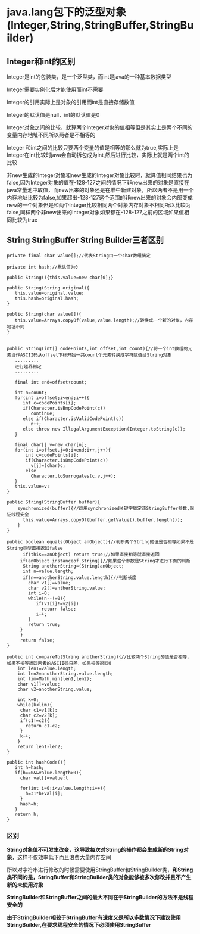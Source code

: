 # java.lang包下的泛型对象(Integer,String,StringBuffer,StringBuilder)

## Integer和int的区别

Integer是int的包装类，是一个泛型类，而int是java的一种基本数据类型

Integer需要实例化后才能使用而int不需要

Integer的引用实际上是对象的引用而int是直接存储数值

Integer的默认值是null，int的默认值是0



Integer对象之间的比较，就算两个Integer对象的值相等但是其实上是两个不同的变量内存地址不同所以两者是不相等的

Integer 和int之间的比较只要两个变量的值是相等的那么就为true,实际上是Integer在int比较时java会自动拆包成为int,然后进行比较，实际上就是两个int的比较



非new生成的Integer对象和new生成的Integer对象比较时，就算值相同结果也为false,因为Integer对象的值在-128-127之间的情况下非new出来的对象是直接在java常量池中取值，而new出来的对象还是在堆中新建对象，所以两者不是用一个内存地址比较为false,如果超出-128-127这个范围的非new出来的对象会内部变成new的一个对象但是和两个Integer比较相同两个对象内存对象不相同所以比较为false,同样两个非new出来的Integer对象如果都在-128-127之前的区域如果值相同比较为true

## String StringBuffer String Builder三者区别

```
private final char value[];//代表String由一个char数组搞定

private int hash;//默认值为0

public String(){this.value=new char[0];}

public String(String original){
   this.value=original.value;
   this.hash=original.hash;
}

public String(char value[]){
   this.value=Arrays.copyOf(value,value.length);//转换成一个新的对象，内存地址不同
}


public String(int[] codePoints,int offset,int count){//将一个int数组的元素当作ASCII码从offset下标开始一共count个元素转换成字符赋值给String对象
   .........
   进行越界判定
   .........
   
   final int end=offset+count;
   
   int n=count;
   for(int i=offset;i<end;i++){
      int c=codePoints[i];
      if(Character.isBmpCodePoint(c))
         continue;
      else if(Character.isValidCodePoint(c))
         n++;
      else throw new IllegalArgumentException(Integer.toString(c));   
   }
   
   final char[] v=new char[n];
   for(int i=offset,j=0;i<end;i++,j++){
       int c=codePoints[i];
       if(Character.isBmpCodePoint(c))
         v[j]=(char)c;
       else
         Character.toSurrogates(c,v,j++);
   }
   this.value=v;
}

public String(StringBuffer buffer){
    synchronized(buffer){//运用synchronized关键字锁定该StringBuffer参数,保证线程安全
      this.value=Arrays.copyOf(buffer.getValue(),buffer.length());
    }
}

public boolean equals(Object anObject){//判断两个String的值是否相等如果不是String类型直接返回false
      if(this==anObject) return true;//如果直接相等就直接返回
     if(anObject instanceof String){//如果这个参数是String才进行下面的判断
      String anotherString=(String)anObject;
      int n=value.length;
      if(n==anotherString.value.length){//判断长度
        char v1[]=value;
        char v2[]=antherString.value;
        int i=0;
        while(n--!=0){
           if(v1[i]!=v2[i])
             return false;
           i++;  
        }
        return true;
     }
     }
     return false;
}

public int compareTo(String anotherString){//比较两个String的值是否相等，如果不相等返回两者的ASCII码只差，如果相等返回0
    int len1=value.length;
    int len2=anotherString.value.length;
    int lim=Math.min(len1,len2);
    char v1[]=value;
    char v2=anotherString.value;
    
    int k=0;
    while(k<lim){
     char c1=v1[k];
     char c2=v2[k];
     if(c1!=c2){
       return c1-c2;
     }
     k++;
    }
    return len1-len2;
}

public int hashCode(){
   int h=hash;
   if(h==0&&value.length>0){
     char val[]=value;l
     
     for(int i=0;i<value.length;i++){
       h=31*h+val[i];
     }
     hash=h;
   }
   return h;
}
```



### 区别

**String对象值不可发生改变，这导致每次对String的操作都会生成新的String对象**，这样不仅效率低下而且浪费大量内存空间

所以对字符串进行修改的时候需要使用StringBuffer和StringBuilder类，**和String类不同的是，StringBuffer和StringBuilder类的对象能够被多次修改并且不产生新的未使用对象**

**StringBuilder和StringBuffer之间的最大不同在于StringBuilder的方法不是线程安全的**

**由于StringBuilder相较于StringBuffer有速度又是所以多数情况下建议使用StringBuilder,在要求线程安全的情况下必须使用StringBuffer**



